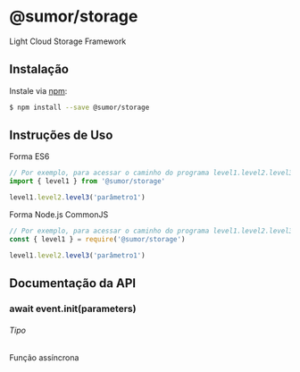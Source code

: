 # @sumor/storage

Light Cloud Storage Framework

## Instalação

Instale via [npm](https://www.npmjs.com/):

```sh
$ npm install --save @sumor/storage
```

## Instruções de Uso

Forma ES6

```js
// Por exemplo, para acessar o caminho do programa level1.level2.level3
import { level1 } from '@sumor/storage'

level1.level2.level3('parâmetro1')
```

Forma Node.js CommonJS

```js
// Por exemplo, para acessar o caminho do programa level1.level2.level3
const { level1 } = require('@sumor/storage')

level1.level2.level3('parâmetro1')
```

## Documentação da API

### await event.init(parameters)

###### Tipo

Função assíncrona
